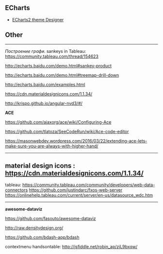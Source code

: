 ## ECharts

* [ECharts2 theme Designer](https://ecomfe.github.io/echarts/doc/example/themeDesigner.html#)





## Other

----
*Построение графи.*
sankeys in Tableau: https://community.tableau.com/thread/154623

http://echarts.baidu.com/demo.html#sankey-product

http://echarts.baidu.com/demo.html#treemap-drill-down

http://echarts.baidu.com/examples.html

https://cdn.materialdesignicons.com/1.1.34/


http://krispo.github.io/angular-nvd3/#/

**ACE**

https://github.com/ajaxorg/ace/wiki/Configuring-Ace

https://github.com/tlatoza/SeeCodeRun/wiki/Ace-code-editor

https://masonwebdev.wordpress.com/2016/03/22/extending-ace-lets-make-sure-you-are-always-with-higher-hand/

----
material design icons : https://cdn.materialdesignicons.com/1.1.34/
----
tableau:
https://community.tableau.com/community/developers/web-data-connectors
https://github.com/justindarc/fxos-web-server
https://onlinehelp.tableau.com/current/server/en-us/datasource_wdc.htm

----

**awesome-dataviz**

https://github.com/fasouto/awesome-dataviz


http://raw.densitydesign.org/




https://github.com/bdash-app/bdash

contextmenu handsontable: http://jsfiddle.net/robin_ap/zjL9bxqw/
